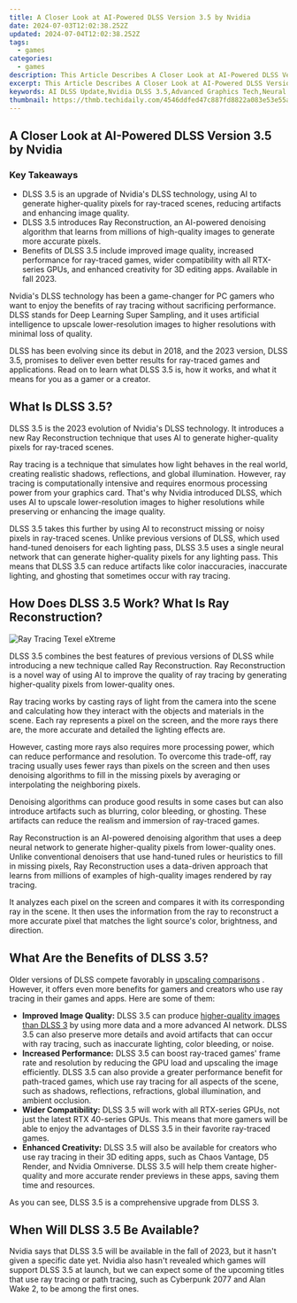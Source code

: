 ```yaml
---
title: A Closer Look at AI-Powered DLSS Version 3.5 by Nvidia
date: 2024-07-03T12:02:38.252Z
updated: 2024-07-04T12:02:38.252Z
tags:
  - games
categories:
  - games
description: This Article Describes A Closer Look at AI-Powered DLSS Version 3.5 by Nvidia
excerpt: This Article Describes A Closer Look at AI-Powered DLSS Version 3.5 by Nvidia
keywords: AI DLSS Update,Nvidia DLSS 3.5,Advanced Graphics Tech,Neural Enhanced Gaming,Next-Gen Graphics DLSS,Nvidia's GPU Innovation,Efficient Rendering AI
thumbnail: https://thmb.techidaily.com/4546ddfed47c887fd8822a083e53e55a360fbac19fd97cadc5d42f68a2d04c9c.png
---
```


## A Closer Look at AI-Powered DLSS Version 3.5 by Nvidia

### Key Takeaways

* DLSS 3.5 is an upgrade of Nvidia's DLSS technology, using AI to generate higher-quality pixels for ray-traced scenes, reducing artifacts and enhancing image quality.
* DLSS 3.5 introduces Ray Reconstruction, an AI-powered denoising algorithm that learns from millions of high-quality images to generate more accurate pixels.
* Benefits of DLSS 3.5 include improved image quality, increased performance for ray-traced games, wider compatibility with all RTX-series GPUs, and enhanced creativity for 3D editing apps. Available in fall 2023.

 Nvidia's DLSS technology has been a game-changer for PC gamers who want to enjoy the benefits of ray tracing without sacrificing performance. DLSS stands for Deep Learning Super Sampling, and it uses artificial intelligence to upscale lower-resolution images to higher resolutions with minimal loss of quality.

 DLSS has been evolving since its debut in 2018, and the 2023 version, DLSS 3.5, promises to deliver even better results for ray-traced games and applications. Read on to learn what DLSS 3.5 is, how it works, and what it means for you as a gamer or a creator.

## What Is DLSS 3.5?

 DLSS 3.5 is the 2023 evolution of Nvidia's DLSS technology. It introduces a new Ray Reconstruction technique that uses AI to generate higher-quality pixels for ray-traced scenes.

 Ray tracing is a technique that simulates how light behaves in the real world, creating realistic shadows, reflections, and global illumination. However, ray tracing is computationally intensive and requires enormous processing power from your graphics card. That's why Nvidia introduced DLSS, which uses AI to upscale lower-resolution images to higher resolutions while preserving or enhancing the image quality.

 DLSS 3.5 takes this further by using AI to reconstruct missing or noisy pixels in ray-traced scenes. Unlike previous versions of DLSS, which used hand-tuned denoisers for each lighting pass, DLSS 3.5 uses a single neural network that can generate higher-quality pixels for any lighting pass. This means that DLSS 3.5 can reduce artifacts like color inaccuracies, inaccurate lighting, and ghosting that sometimes occur with ray tracing.

## How Does DLSS 3.5 Work? What Is Ray Reconstruction?

![Ray Tracing Texel eXtreme](https://static1.makeuseofimages.com/wordpress/wp-content/uploads/2023/08/ray-tracing-texel-extreme.jpg)

 DLSS 3.5 combines the best features of previous versions of DLSS while introducing a new technique called Ray Reconstruction. Ray Reconstruction is a novel way of using AI to improve the quality of ray tracing by generating higher-quality pixels from lower-quality ones.

 Ray tracing works by casting rays of light from the camera into the scene and calculating how they interact with the objects and materials in the scene. Each ray represents a pixel on the screen, and the more rays there are, the more accurate and detailed the lighting effects are.

 However, casting more rays also requires more processing power, which can reduce performance and resolution. To overcome this trade-off, ray tracing usually uses fewer rays than pixels on the screen and then uses denoising algorithms to fill in the missing pixels by averaging or interpolating the neighboring pixels.

 Denoising algorithms can produce good results in some cases but can also introduce artifacts such as blurring, color bleeding, or ghosting. These artifacts can reduce the realism and immersion of ray-traced games.

 Ray Reconstruction is an AI-powered denoising algorithm that uses a deep neural network to generate higher-quality pixels from lower-quality ones. Unlike conventional denoisers that use hand-tuned rules or heuristics to fill in missing pixels, Ray Reconstruction uses a data-driven approach that learns from millions of examples of high-quality images rendered by ray tracing.

 It analyzes each pixel on the screen and compares it with its corresponding ray in the scene. It then uses the information from the ray to reconstruct a more accurate pixel that matches the light source's color, brightness, and direction.

## What Are the Benefits of DLSS 3.5?

 Older versions of DLSS compete favorably in [upscaling comparisons](https://www.makeuseof.com/intel-xess-vs-nvidia-dlss/) . However, it offers even more benefits for gamers and creators who use ray tracing in their games and apps. Here are some of them:

* **Improved Image Quality:** DLSS 3.5 can produce [higher-quality images than DLSS 3](http://www.makeuseof.com/what-is-dlss-3-can-you-use-on-existing-hardware/) by using more data and a more advanced AI network. DLSS 3.5 can also preserve more details and avoid artifacts that can occur with ray tracing, such as inaccurate lighting, color bleeding, or noise.
* **Increased Performance:** DLSS 3.5 can boost ray-traced games' frame rate and resolution by reducing the GPU load and upscaling the image efficiently. DLSS 3.5 can also provide a greater performance benefit for path-traced games, which use ray tracing for all aspects of the scene, such as shadows, reflections, refractions, global illumination, and ambient occlusion.
* **Wider Compatibility:** DLSS 3.5 will work with all RTX-series GPUs, not just the latest RTX 40-series GPUs. This means that more gamers will be able to enjoy the advantages of DLSS 3.5 in their favorite ray-traced games.
* **Enhanced Creativity:** DLSS 3.5 will also be available for creators who use ray tracing in their 3D editing apps, such as Chaos Vantage, D5 Render, and Nvidia Omniverse. DLSS 3.5 will help them create higher-quality and more accurate render previews in these apps, saving them time and resources.

As you can see, DLSS 3.5 is a comprehensive upgrade from DLSS 3.

## When Will DLSS 3.5 Be Available?

 Nvidia says that DLSS 3.5 will be available in the fall of 2023, but it hasn't given a specific date yet. Nvidia also hasn't revealed which games will support DLSS 3.5 at launch, but we can expect some of the upcoming titles that use ray tracing or path tracing, such as Cyberpunk 2077 and Alan Wake 2, to be among the first ones.


<ins class="adsbygoogle"
     style="display:block"
     data-ad-format="autorelaxed"
     data-ad-client="ca-pub-7571918770474297"
     data-ad-slot="1223367746"></ins>



<ins class="adsbygoogle"
     style="display:block"
     data-ad-client="ca-pub-7571918770474297"
     data-ad-slot="8358498916"
     data-ad-format="auto"
     data-full-width-responsive="true"></ins>


